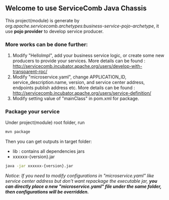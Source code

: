 ## Welcome to use ServiceComb Java Chassis
This project(module) is generate by *org.apache.servicecomb.archetypes:business-service-pojo-archetype*, it use **pojo provider** to develop service producer.  

### More works can be done further:
1. Modify "HelloImpl", add your business service logic, or create some new producers to provide your services. More details can be found : http://servicecomb.incubator.apache.org/users/develop-with-transparent-rpc/
2. Modify "microservice.yaml", change APPLICATION_ID, service_description.name, version, and service center address, endpoints publish address etc. More details can be found : http://servicecomb.incubator.apache.org/users/service-definition/
3. Modify setting value of "mainClass" in pom.xml for package.

### Package your service
Under project(module) root folder, run 
```bash
mvn package
```
Then you can get outputs in target folder:   
- lib : contains all dependencies jars   
- xxxxxx-{version}.jar   
```bash
java -jar xxxxxx-{version}.jar
```
*Notice: If you need to modify configurations in "microservice.yaml" like service center address but don't want repackage the executable jar, **you can directly place a new "microservice.yaml" file under the same folder, then configurations will be overridden.***